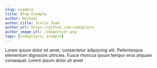 ```yaml
---
slug: example
title: Blog Example
author: Michael
author_title: Scalio Team
author_url: https://github.com/codegitpro
author_image_url: /image/user.png
tags: [codegitpro, example]
---
```


Lorem ipsum dolor sit amet, consectetur adipiscing elit. Pellentesque elementum dignissim ultricies. Fusce rhoncus ipsum tempor eros aliquam consequat. Lorem ipsum dolor sit amet
